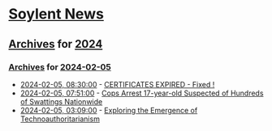 # [Soylent News](../../../README.md)

## [Archives](../../index.md) for [2024](../index.md)

### [Archives](../../index.md) for [2024-02-05](index.md)

* [2024-02-05, 08:30:00](https://soylentnews.org/meta/article.pl?sid=24/02/04/1152202&from=rss) - [CERTIFICATES EXPIRED - Fixed !](https://soylentnews.org/meta/article.pl?sid=24/02/04/1152202&from=rss)
* [2024-02-05, 07:51:00](https://soylentnews.org/article.pl?sid=24/02/04/200226&from=rss) - [Cops Arrest 17-year-old Suspected of Hundreds of Swattings Nationwide](https://soylentnews.org/article.pl?sid=24/02/04/200226&from=rss)
* [2024-02-05, 03:09:00](https://soylentnews.org/article.pl?sid=24/02/04/1241205&from=rss) - [Exploring the Emergence of Technoauthoritarianism](https://soylentnews.org/article.pl?sid=24/02/04/1241205&from=rss)
